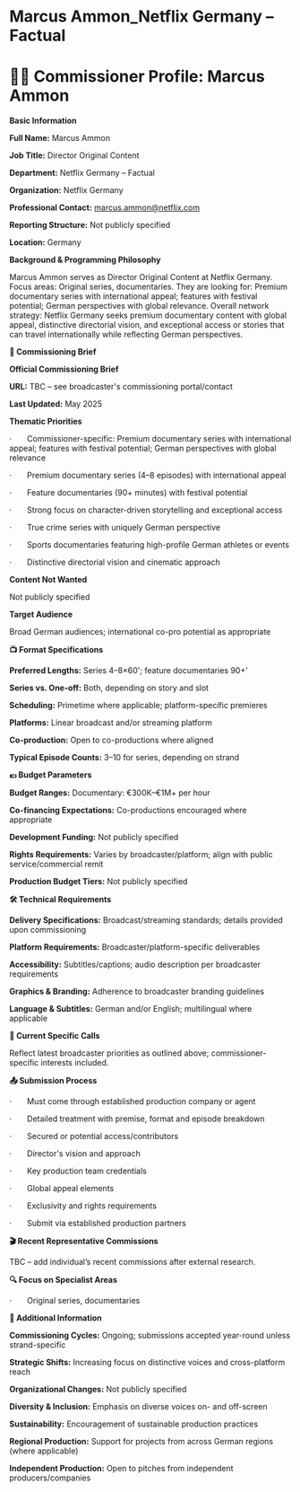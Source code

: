 # Marcus Ammon_Netflix Germany – Factual

# 🧑‍💼 Commissioner Profile: Marcus Ammon

**Basic Information**

**Full Name:** Marcus Ammon

**Job Title:** Director Original Content

**Department:** Netflix Germany – Factual

**Organization:** Netflix Germany

**Professional Contact:** marcus.ammon@netflix.com

**Reporting Structure:** Not publicly specified

**Location:** Germany

**Background & Programming Philosophy**

Marcus Ammon serves as Director Original Content at Netflix Germany. Focus areas: Original series, documentaries. They are looking for: Premium documentary series with international appeal; features with festival potential; German perspectives with global relevance. Overall network strategy: Netflix Germany seeks premium documentary content with global appeal, distinctive directorial vision, and exceptional access or stories that can travel internationally while reflecting German perspectives.

**📄 Commissioning Brief**

**Official Commissioning Brief**

**URL:** TBC – see broadcaster's commissioning portal/contact

**Last Updated:** May 2025

**Thematic Priorities**

·       Commissioner-specific: Premium documentary series with international appeal; features with festival potential; German perspectives with global relevance

·       Premium documentary series (4–8 episodes) with international appeal

·       Feature documentaries (90+ minutes) with festival potential

·       Strong focus on character-driven storytelling and exceptional access

·       True crime series with uniquely German perspective

·       Sports documentaries featuring high-profile German athletes or events

·       Distinctive directorial vision and cinematic approach

**Content Not Wanted**

Not publicly specified

**Target Audience**

Broad German audiences; international co-pro potential as appropriate

**📺 Format Specifications**

**Preferred Lengths:** Series 4–8×60'; feature documentaries 90+'

**Series vs. One-off:** Both, depending on story and slot

**Scheduling:** Primetime where applicable; platform-specific premieres

**Platforms:** Linear broadcast and/or streaming platform

**Co-production:** Open to co-productions where aligned

**Typical Episode Counts:** 3–10 for series, depending on strand

**💷 Budget Parameters**

**Budget Ranges:** Documentary: €300K–€1M+ per hour

**Co-financing Expectations:** Co-productions encouraged where appropriate

**Development Funding:** Not publicly specified

**Rights Requirements:** Varies by broadcaster/platform; align with public service/commercial remit

**Production Budget Tiers:** Not publicly specified

**🛠️ Technical Requirements**

**Delivery Specifications:** Broadcast/streaming standards; details provided upon commissioning

**Platform Requirements:** Broadcaster/platform-specific deliverables

**Accessibility:** Subtitles/captions; audio description per broadcaster requirements

**Graphics & Branding:** Adherence to broadcaster branding guidelines

**Language & Subtitles:** German and/or English; multilingual where applicable

**📢 Current Specific Calls**

Reflect latest broadcaster priorities as outlined above; commissioner-specific interests included.

**📤 Submission Process**

·       Must come through established production company or agent

·       Detailed treatment with premise, format and episode breakdown

·       Secured or potential access/contributors

·       Director's vision and approach

·       Key production team credentials

·       Global appeal elements

·       Exclusivity and rights requirements

·       Submit via established production partners

**🎬 Recent Representative Commissions**

TBC – add individual’s recent commissions after external research.

**🔍 Focus on Specialist Areas**

·       Original series, documentaries

**📅 Additional Information**

**Commissioning Cycles:** Ongoing; submissions accepted year-round unless strand-specific

**Strategic Shifts:** Increasing focus on distinctive voices and cross-platform reach

**Organizational Changes:** Not publicly specified

**Diversity & Inclusion:** Emphasis on diverse voices on- and off-screen

**Sustainability:** Encouragement of sustainable production practices

**Regional Production:** Support for projects from across German regions (where applicable)

**Independent Production:** Open to pitches from independent producers/companies